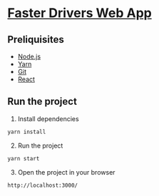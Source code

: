 # [Faster Drivers Web App]()


## Preliquisites
- [Node.js](https://nodejs.org/en/)
- [Yarn](https://yarnpkg.com/)
- [Git](https://git-scm.com/)
- [React](https://reactjs.org/)

## Run the project

1. Install dependencies
```bash
yarn install
```
2. Run the project
```bash
yarn start
```
3. Open the project in your browser
```bash
http://localhost:3000/
```

